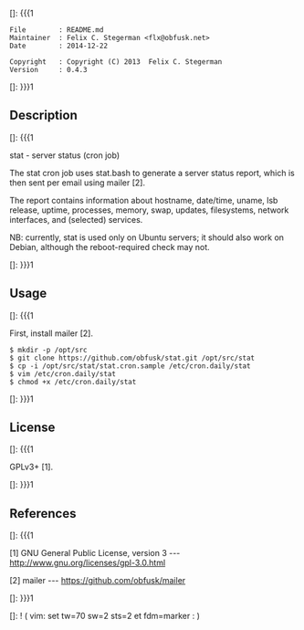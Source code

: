 []: {{{1

    File        : README.md
    Maintainer  : Felix C. Stegerman <flx@obfusk.net>
    Date        : 2014-12-22

    Copyright   : Copyright (C) 2013  Felix C. Stegerman
    Version     : 0.4.3

[]: }}}1

## Description
[]: {{{1

  stat - server status (cron job)

  The stat cron job uses stat.bash to generate a server status report,
  which is then sent per email using mailer [2].

  The report contains information about hostname, date/time, uname,
  lsb release, uptime, processes, memory, swap, updates, filesystems,
  network interfaces, and (selected) services.

  NB: currently, stat is used only on Ubuntu servers; it should also
  work on Debian, although the reboot-required check may not.

[]: }}}1

## Usage
[]: {{{1

  First, install mailer [2].

    $ mkdir -p /opt/src
    $ git clone https://github.com/obfusk/stat.git /opt/src/stat
    $ cp -i /opt/src/stat/stat.cron.sample /etc/cron.daily/stat
    $ vim /etc/cron.daily/stat
    $ chmod +x /etc/cron.daily/stat

[]: }}}1

## License
[]: {{{1

  GPLv3+ [1].

[]: }}}1

## References
[]: {{{1

  [1] GNU General Public License, version 3
  --- http://www.gnu.org/licenses/gpl-3.0.html

  [2] mailer
  --- https://github.com/obfusk/mailer

[]: }}}1

[]: ! ( vim: set tw=70 sw=2 sts=2 et fdm=marker : )
